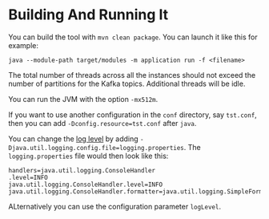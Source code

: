 # Building And Running It

You can build the tool with `mvn clean package`. You can launch it like this for example:

```
java --module-path target/modules -m application run -f <filename>
```

The total number of threads across all the instances should not exceed the number of partitions for the Kafka topics. Additional threads will be idle.

You can run the JVM with the option `-mx512m`.

If you want to use another configuration in the `conf` directory, say `tst.conf`, then you can add `-Dconfig.resource=tst.conf` after `java`.

You can change the [log level](https://docs.oracle.com/javase/8/docs/api/java/util/logging/Level.html) by adding `-Djava.util.logging.config.file=logging.properties`. The `logging.properties` file would then look like this:

```
handlers=java.util.logging.ConsoleHandler
.level=INFO
java.util.logging.ConsoleHandler.level=INFO
java.util.logging.ConsoleHandler.formatter=java.util.logging.SimpleFormatter
```

ALternatively you can use the configuration parameter `logLevel`.